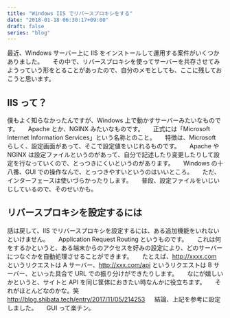 ```yaml
---
title: "Windows IIS でリバースプロキシをする"
date: "2018-01-18 06:30:17+09:00"
draft: false
series: "blog"
---
```

最近、Windows サーバー上に IIS をインストールして運用する案件がいくつかありました。
　
その中で、リバースプロキシを使ってサーバーを共存させてみようっていう形をとることがあったので、自分のメモとしても、ここに残しておこうと思います。
　
<h2>IIS って？</h2>

僕もよく知らなかったんですが、Windows 上で動かすサーバーみたいなものです。
　
Apache とか、NGINX みたいなものです。
　
正式には「Microsoft Internet Information Services」という名称とのこと。
　
特徴は、Microsoft らしく、設定画面があって、そこで設定値をいじれるものです。
　
Apache や NGINX は設定ファイルというのがあって、自分で記述したり変更したりして設定を行なっていくので、とっつきにくいというのがあります。
　
Windows の十八番、GUI での操作なんで、とっつきやすいというのはいいところ。
　
ただ、インターフェースは使いづらかったりします。
　
普段、設定ファイルをいじいじしているので、そのせいかも。
　
<h2>リバースプロキシを設定するには</h2>

話は戻して、IIS でリバースプロキシを設定するには、ある追加機能をいれないといけません。
　
Application Request Routing というものです。
　
これは何をするかというと、ある端末からのアクセスを好みの設定により、どのサーバーにつなぐかを自動処理させることができます。
　
たとえば、http://xxxx.com というリクエストは A サーバー、http://xxx.com/api というリクエストは B サーバー、といった具合で URL での振り分けができたりします。
　
なにが嬉しいかというと、サイトと API を同じ筐体におきたい時なんかに役立ちます。
　
それがほとんどなのかな。笑
　
http://blog.shibata.tech/entry/2017/11/05/214253
　
結論、上記を参考に設定しました。
　
GUI って楽チン。